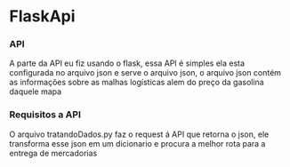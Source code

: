 # FlaskApi

<h3>API</h3>
<p>A parte da API eu fiz usando o flask, essa API é simples ela esta configurada no arquivo json e serve o arquivo json, o arquivo json contém as informações sobre as malhas logísticas alem do preço da gasolina daquele mapa</p>

<h3>Requisitos a API</h3>
<p>O arquivo tratandoDados.py faz o request á API que retorna o json, ele transforma esse json em um dicionario e procura a melhor rota para a entrega de mercadorias</p>

